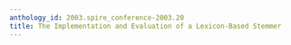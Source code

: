 ```yaml
---
anthology_id: 2003.spire_conference-2003.20
title: The Implementation and Evaluation of a Lexicon-Based Stemmer
---
```

